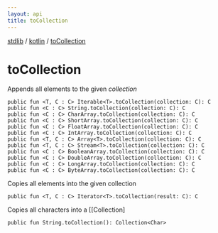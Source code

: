 ```yaml
---
layout: api
title: toCollection
---
```

[stdlib](../index.md) / [kotlin](index.md) / [toCollection](toCollection.md)

# toCollection
Appends all elements to the given *collection*
```
public fun <T, C : C> Iterable<T>.toCollection(collection: C): C
public fun <C : C> String.toCollection(collection: C): C
public fun <C : C> CharArray.toCollection(collection: C): C
public fun <C : C> ShortArray.toCollection(collection: C): C
public fun <C : C> FloatArray.toCollection(collection: C): C
public fun <C : C> IntArray.toCollection(collection: C): C
public fun <T, C : C> Array<T>.toCollection(collection: C): C
public fun <T, C : C> Stream<T>.toCollection(collection: C): C
public fun <C : C> BooleanArray.toCollection(collection: C): C
public fun <C : C> DoubleArray.toCollection(collection: C): C
public fun <C : C> LongArray.toCollection(collection: C): C
public fun <C : C> ByteArray.toCollection(collection: C): C
```
Copies all elements into the given collection
```
public fun <T, C : C> Iterator<T>.toCollection(result: C): C
```
Copies all characters into a [[Collection]
```
public fun String.toCollection(): Collection<Char>
```
